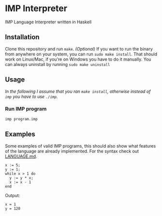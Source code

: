 # IMP Interpreter

IMP Language Interpreter written in Haskell

## Installation

Clone this repository and run `make`. _(Optional)_ If you want to run the binary from anywhere on your system, you can run `sudo make install`. That should work on Linux/Mac, if you're on Windows you have to do it manually. You can always uninstall by running `sudo make uninstall`

## Usage

_In the following I assume that you ran `make install`, otherwise instead of `imp` you have to use `./imp`._

### Run IMP program

```bash
imp program.imp
```

## Examples

Some examples of valid IMP programs, this should also show what features of the language are already implemented. For the syntax check out [LANGUAGE.md](./LANGUAGE.md).

```
x := 5;
y := 1;
while x > 1 do
  y := y * x;
  x := x - 1
end
```

Output:

```
x = 1
y = 120
```
